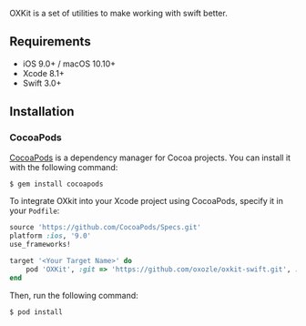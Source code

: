 OXKit is a set of utilities to make working with swift better.

## Requirements

- iOS 9.0+ / macOS 10.10+
- Xcode 8.1+
- Swift 3.0+

## Installation

### CocoaPods

[CocoaPods](http://cocoapods.org) is a dependency manager for Cocoa projects. You can install it with the following command:

```bash
$ gem install cocoapods
```

To integrate OXkit into your Xcode project using CocoaPods, specify it in your `Podfile`:

```ruby
source 'https://github.com/CocoaPods/Specs.git'
platform :ios, '9.0'
use_frameworks!

target '<Your Target Name>' do
    pod 'OXKit', :git => 'https://github.com/oxozle/oxkit-swift.git', :branch => 'master'
end
```

Then, run the following command:

```bash
$ pod install
```